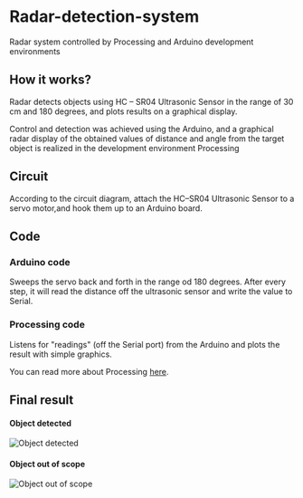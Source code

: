 # Radar-detection-system
Radar system controlled by Processing and Arduino development environments
## How it works?
Radar detects objects using HC – SR04 Ultrasonic Sensor in the range of 30 cm and 180 degrees, and plots results on a graphical display.

Control and detection was achieved using the Arduino, and a graphical radar display of the obtained values of distance and angle from the target object is realized in the development environment Processing
## Circuit
According to the circuit diagram, attach the HC–SR04 Ultrasonic Sensor to a servo motor,and hook them up to an Arduino board.
## Code
### Arduino code
Sweeps the servo back and forth in the range od 180 degrees.
After every step, it will read the distance off the ultrasonic sensor and write the value to Serial.
### Processing code
Listens for "readings" (off the Serial port) from the Arduino and plots the result with simple graphics.

You can read more about Processing [here](https://processing.org/).
## Final result
#### Object detected
![Object detected](https://github.com/mateax/radar-detection-sytem/blob/main/object-in-scope.png)
#### Object out of scope
![Object out of scope](https://github.com/mateax/radar-detection-sytem/blob/main/out-of-scope.png)
